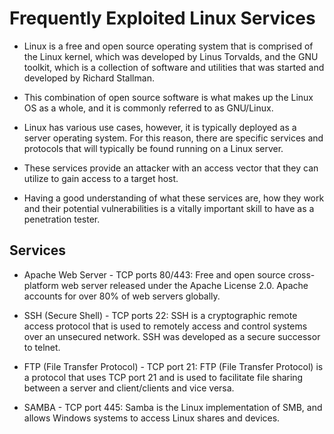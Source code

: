 # Frequently Exploited Linux Services

- Linux is a free and open source operating system that is comprised of the Linux kernel, which was developed by Linus Torvalds, and the GNU toolkit, which is a collection of software and utilities that was started and developed by Richard Stallman.

- This combination of open source software is what makes up the Linux OS as a whole, and it is commonly referred to as GNU/Linux.

- Linux has various use cases, however, it is typically deployed as a server operating system. For this reason, there are specific services and protocols that will typically be found running on a Linux server.

- These services provide an attacker with an access vector that they can utilize to gain access to a target host.

- Having a good understanding of what these services are, how they work and their potential vulnerabilities is a vitally important skill to have as a penetration tester.

## Services

- Apache Web Server - TCP ports 80/443: Free and open source cross-platform web server released under the Apache License 2.0. Apache accounts for over 80% of web servers globally.

- SSH (Secure Shell) - TCP ports 22: SSH is a cryptographic remote access protocol that is used to remotely access and control systems over an unsecured network. SSH was developed as a secure successor to telnet.

- FTP (File Transfer Protocol) - TCP port 21: FTP (File Transfer Protocol) is a protocol that uses TCP port 21 and is used to facilitate file sharing between a server and client/clients and vice versa.

- SAMBA - TCP port 445: Samba is the Linux implementation of SMB, and allows Windows systems to access Linux shares and devices.
